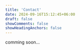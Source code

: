 ```yaml
---
title: 'Contact'
date: 2024-09-16T15:12:45+06:00
draft: false
showComments: false
showHeadingAnchors: false
---
```


comming soon...
